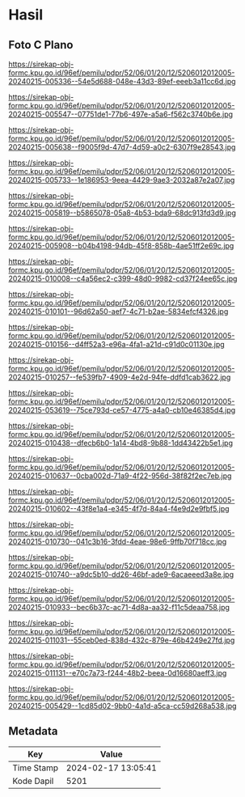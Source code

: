 # Hasil

## Foto C Plano

https://sirekap-obj-formc.kpu.go.id/96ef/pemilu/pdpr/52/06/01/20/12/5206012012005-20240215-005336--54e5d688-048e-43d3-89ef-eeeb3a11cc6d.jpg

https://sirekap-obj-formc.kpu.go.id/96ef/pemilu/pdpr/52/06/01/20/12/5206012012005-20240215-005547--07751de1-77b6-497e-a5a6-f562c3740b6e.jpg

https://sirekap-obj-formc.kpu.go.id/96ef/pemilu/pdpr/52/06/01/20/12/5206012012005-20240215-005638--f9005f9d-47d7-4d59-a0c2-6307f9e28543.jpg

https://sirekap-obj-formc.kpu.go.id/96ef/pemilu/pdpr/52/06/01/20/12/5206012012005-20240215-005733--1e186953-9eea-4429-9ae3-2032a87e2a07.jpg

https://sirekap-obj-formc.kpu.go.id/96ef/pemilu/pdpr/52/06/01/20/12/5206012012005-20240215-005819--b5865078-05a8-4b53-bda9-68dc913fd3d9.jpg

https://sirekap-obj-formc.kpu.go.id/96ef/pemilu/pdpr/52/06/01/20/12/5206012012005-20240215-005908--b04b4198-94db-45f8-858b-4ae51ff2e69c.jpg

https://sirekap-obj-formc.kpu.go.id/96ef/pemilu/pdpr/52/06/01/20/12/5206012012005-20240215-010008--c4a56ec2-c399-48d0-9982-cd37f24ee65c.jpg

https://sirekap-obj-formc.kpu.go.id/96ef/pemilu/pdpr/52/06/01/20/12/5206012012005-20240215-010101--96d62a50-aef7-4c71-b2ae-5834efcf4326.jpg

https://sirekap-obj-formc.kpu.go.id/96ef/pemilu/pdpr/52/06/01/20/12/5206012012005-20240215-010156--d4ff52a3-e96a-4fa1-a21d-c91d0c01130e.jpg

https://sirekap-obj-formc.kpu.go.id/96ef/pemilu/pdpr/52/06/01/20/12/5206012012005-20240215-010257--fe539fb7-4909-4e2d-94fe-ddfd1cab3622.jpg

https://sirekap-obj-formc.kpu.go.id/96ef/pemilu/pdpr/52/06/01/20/12/5206012012005-20240215-053619--75ce793d-ce57-4775-a4a0-cb10e46385d4.jpg

https://sirekap-obj-formc.kpu.go.id/96ef/pemilu/pdpr/52/06/01/20/12/5206012012005-20240215-010438--dfecb6b0-1a14-4bd8-9b88-1dd43422b5e1.jpg

https://sirekap-obj-formc.kpu.go.id/96ef/pemilu/pdpr/52/06/01/20/12/5206012012005-20240215-010637--0cba002d-71a9-4f22-956d-38f82f2ec7eb.jpg

https://sirekap-obj-formc.kpu.go.id/96ef/pemilu/pdpr/52/06/01/20/12/5206012012005-20240215-010602--43f8e1a4-e345-4f7d-84a4-f4e9d2e9fbf5.jpg

https://sirekap-obj-formc.kpu.go.id/96ef/pemilu/pdpr/52/06/01/20/12/5206012012005-20240215-010730--041c3b16-3fdd-4eae-98e6-9ffb70f718cc.jpg

https://sirekap-obj-formc.kpu.go.id/96ef/pemilu/pdpr/52/06/01/20/12/5206012012005-20240215-010740--a9dc5b10-dd26-46bf-ade9-6acaeeed3a8e.jpg

https://sirekap-obj-formc.kpu.go.id/96ef/pemilu/pdpr/52/06/01/20/12/5206012012005-20240215-010933--bec6b37c-ac71-4d8a-aa32-f11c5deaa758.jpg

https://sirekap-obj-formc.kpu.go.id/96ef/pemilu/pdpr/52/06/01/20/12/5206012012005-20240215-011031--55ceb0ed-838d-432c-879e-46b4249e27fd.jpg

https://sirekap-obj-formc.kpu.go.id/96ef/pemilu/pdpr/52/06/01/20/12/5206012012005-20240215-011131--e70c7a73-f244-48b2-beea-0d16680aeff3.jpg

https://sirekap-obj-formc.kpu.go.id/96ef/pemilu/pdpr/52/06/01/20/12/5206012012005-20240215-005429--1cd85d02-9bb0-4a1d-a5ca-cc59d268a538.jpg


## Metadata

| Key        | Value               |
| ---------- | ------------------- |
| Time Stamp | 2024-02-17 13:05:41 |
| Kode Dapil | 5201                |



